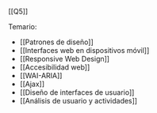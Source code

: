[[Q5]]

Temario:
+ [[Patrones de diseño]]
+ [[Interfaces web en dispositivos móvil]]
+ [[Responsive Web Design]]
+ [[Accesibilidad web]]
+ [[WAI-ARIA]]
+ [[Ajax]]
+ [[Diseño de interfaces de usuario]]
+ [[Análisis de usuario y actividades]]